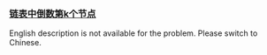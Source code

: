 ### [链表中倒数第k个节点](https://leetcode.com/problems/lian-biao-zhong-dao-shu-di-kge-jie-dian-lcof)

<p>English description is not available for the problem. Please switch to Chinese.</p>